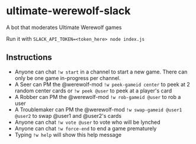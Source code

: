 # ultimate-werewolf-slack

A bot that moderates Ultimate Werewolf games

Run it with `SLACK_API_TOKEN=<token_here> node index.js`

## Instructions

* Anyone can chat `!w start` in a channel to start a new game. There can only be one game in-progress per channel.
* A Seer can PM the @werewolf-mod `!w peek-gameid center` to peek at 2 random center cards or `!w peek @user` to peek at a player's card
* A Robber can PM the @werewolf-mod `!w rob-gameid @user` to rob a user
* A Troublemaker can PM the @werewolf-mod `!w swap-gameid @user1 @user2` to swap @user1 and @user2's cards
* Anyone can chat `!w vote @user` to vote who will be lynched
* Anyone can chat `!w force-end` to end a game prematurely
* Typing `!w help` will show this help message

